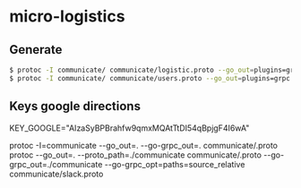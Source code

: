 # micro-logistics


## Generate
```sh
$ protoc -I communicate/ communicate/logistic.proto --go_out=plugins=grpc:communicate
$ protoc -I communicate/ communicate/users.proto --go_out=plugins=grpc:communicate
```


## Keys google directions

KEY_GOOGLE="AIzaSyBPBrahfw9qmxMQAtTtDI54qBpjgF4I6wA"

protoc -I=communicate --go_out=. --go-grpc_out=. communicate/.proto protoc --go_out=. --proto_path=./communicate communicate/.proto --go-grpc_out=./communicate --go-grpc_opt=paths=source_relative communicate/slack.proto